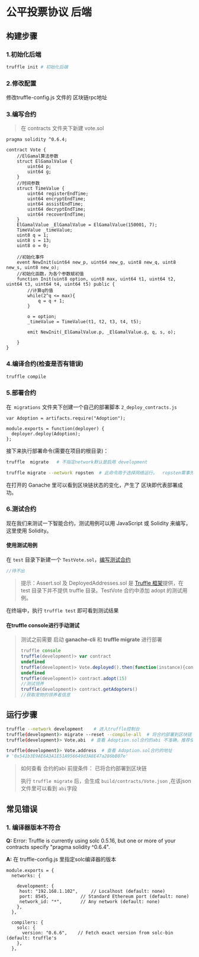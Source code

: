 # 公平投票协议 后端

## 构建步骤

### 1.初始化后端

~~~bash
truffle init # 初始化后端
~~~

### 2.修改配置

修改truffle-config.js 文件的 区块链rpc地址

### 3.编写合约

> 在 contracts 文件夹下新建 vote.sol



~~~sol
pragma solidity ^0.6.4;

contract Vote {
    //ElGamal算法参数
    struct ElGamalValue {
        uint64 p;
        uint64 g;
    }
    //时间参数
    struct TimeValue {
        uint64 registerEndTime;
        uint64 encryptEndTime;
        uint64 assistEndTime;
        uint64 decryptEndTime;
        uint64 recoverEndTime;
    }
    ElGamalValue _ElGamalValue = ElGamalValue(150001, 7);
    TimeValue _timeValue;
    uint8 q = 1;
    uint8 s = 13;
    uint8 o = 0;
    
    //初始化事件
    event NewInit(uint64 new_p, uint64 new_g, uint8 new_q, uint8 new_s, uint8 new_o);
    //初始化函数，为各个参数赋初值
    function Init(uint8 option, uint8 max, uint64 t1, uint64 t2, uint64 t3, uint64 t4, uint64 t5) public {
        //计算q的值
        while(2^q <= max){
            q = q + 1;
        }

        o = option;
        _timeValue = TimeValue(t1, t2, t3, t4, t5);

        emit NewInit(_ElGamalValue.p, _ElGamalValue.g, q, s, o);
        
    }
}
~~~

### 4.编译合约(检查是否有错误)

~~~bash
truffle compile
~~~

### 5.部署合约

在` migrations` 文件夹下创建一个自己的部署脚本 `2_deploy_contracts.js`

```
var Adoption = artifacts.require("Adoption");

module.exports = function(deployer) {
  deployer.deploy(Adoption);
};
```

接下来执行部署命令(需要在项目的根目录)：

```bash
truffle  migrate   # 不指定network默认是启用 development

truffle migrate --network ropsten  # 此命令用于选择网络运行，  ropsten需事先在  truffle.js 的networks字段里配置
```

在打开的 Ganache 里可以看到区块链状态的变化，产生了 区块即代表部署成功。

### 6.测试合约

现在我们来测试一下智能合约，测试用例可以用 JavaScript 或 Solidity 来编写，这里使用 Solidity。

#### 使用测试用例

在 `test` 目录下新建一个 `TestVote.sol`，[编写测试合约](https://learnblockchain.cn/docs/truffle/testing/writing-tests-in-solidity.html)

```js
//待不出
```

>  提示：Assert.sol 及 DeployedAddresses.sol 是 [Truffle 框架](https://learnblockchain.cn/docs/truffle/)提供，在 test 目录下并不提供 truffle 目录。TestVote 合约中添加 adopt 的测试用例。

在终端中，执行 `truffle test` 即可看到测试结果

#### 在truffle console进行手动测试

> 测试之前需要 启动 **ganache-cli** 和 **truffle migrate** 进行部署
>
> ```js
> truffle console
> truffle(development)> var contract
> undefined
> truffle(development)> Vote.deployed().then(function(instance){contract= instance;});
> undefined
> truffle(development)> contract.adopt(15)
> //测试领养
> truffle(development)> contract.getAdopters()
> //获取宠物的领养者信息
> ```



## 运行步骤

~~~bash
truffle --network development 	 # 进入truffle控制台
truffle(development)> migrate --reset --compile-all  # 将合约部署到区块链
truffle(development)> Vote.abi  # 查看 Adoption.sol合约的abi 不准确，推荐使用引用里的方法

truffle(development)> Vote.address  # 查看 Adoption.sol合约的地址
# '0x541b3E9AE6A3A1E51A956649d3A8E47a286bB07e'
~~~

> 如何查看 合约的abi   前提条件： 已将合约部署到区块链 
>
> 执行 `truffle migrate` 后，会生成 `build/contracts/Vote.json` ,在该json文件里可以看到 `abi`字段



## 常见错误

### 1. 编译器版本不符合

**Q:** Error: Truffle is currently using solc 0.5.16, but one or more of your contracts specify "pragma solidity ^0.6.4".

**A:** 在 truffle-config.js 里指定solc编译器的版本

~~~solc
module.exports = {
  networks: {

    development: {
     host: "192.168.1.102",     // Localhost (default: none)
     port: 8545,            // Standard Ethereum port (default: none)
     network_id: "*",       // Any network (default: none)
    }, 
  },

  compilers: {
    solc: {
      version: "0.6.6",    // Fetch exact version from solc-bin (default: truffle's 
    },
  },
~~~



